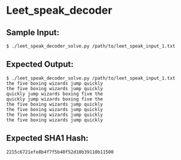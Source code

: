 # Leet_speak_decoder

## Sample Input:

```
$ ./leet_speak_decoder_solve.py /path/to/leet_speak_input_1.txt
```
## Expected Output:

```
$ ./leet_speak_decoder_solve.py /path/to/leet_speak_input_1.txt
the five boxing wizards jump quickly
the five boxing wizards jump quickly
quickly jump wizards boxing five the
quickly jump wizards boxing five the
the five boxing wizards jump quickly
the five boxing wizards jump quickly
the five boxing wizards jump quickly
the five boxing wizards jump quickly
```
## Expected SHA1 Hash:

```
2215c6721efe8b4f7f5b40f52d10b39110b11500
```
